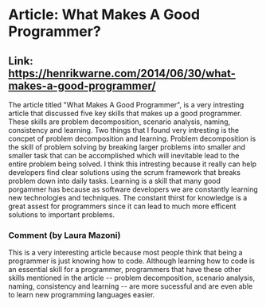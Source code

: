 # Article: What Makes A Good Programmer? 
## Link: https://henrikwarne.com/2014/06/30/what-makes-a-good-programmer/

The article titled "What Makes A Good Programmer", is a very intresting article that discussed five key skills that makes up a good programmer. These skills are problem decomposition, scenario analysis, naming, consistency and learning. Two things that I found very intresting is the concpet of problem decomposition and learning. Problem decomposition is the skill of problem solving by breaking larger problems into smaller and smaller task that can be accomplished which will inevitable lead to the entire problem being solved. I think this intresting because it really can help developers find clear solutions using the scrum framework that breaks problem down into daily tasks. Learning is a skill that many good porgammer has because as software developers we are constantly learning new technologies and techniques. The constant thirst for knowledge is a great assest for programmers since it can lead to much more efficent solutions to important problems.

### Comment (by Laura Mazoni)
This is a very interesting article because most people think that being a programmer is just knowing how to code. Although learning how to code is an essential skill for a programmer, programmers that have these other skills mentioned in the article -- problem decomposition, scenario analysis, naming, consistency and learning -- are more sucessful and are even able to learn new programming languages easier.